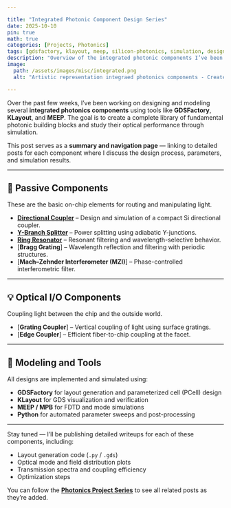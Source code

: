 ```yaml
---

title: "Integrated Photonic Component Design Series"
date: 2025-10-10
pin: true 
math: true
categories: [Projects, Photonics]
tags: [gdsfactory, klayout, meep, silicon-photonics, simulation, design]
description: "Overview of the integrated photonic components I’ve been designing using GDSFactory, KLayout, and MEEP."
image:  
  path: /assets/images/misc/integrated.png  
  alt: "Artistic representation integraed photonics components - Created with Gemini"  

---
```


Over the past few weeks, I’ve been working on designing and modeling several **integrated photonics components** using tools like **GDSFactory**, **KLayout**, and **MEEP**.
The goal is to create a complete library of fundamental photonic building blocks and study their optical performance through simulation.

This post serves as a **summary and navigation page** — linking to detailed posts for each component where I discuss the design process, parameters, and simulation results.

---

## 🧩 Passive Components

These are the basic on-chip elements for routing and manipulating light.

- [**Directional Coupler**](/posts/DirectionalCoupler/) – Design and simulation of a compact Si directional coupler.
- [**Y-Branch Splitter**](/posts/ybranch/) – Power splitting using adiabatic Y-junctions.
- [**Ring Resonator**](/posts/ring_resonator/) – Resonant filtering and wavelength-selective behavior.
- [**Bragg Grating**] – Wavelength reflection and filtering with periodic structures.
- [**Mach–Zehnder Interferometer (MZI)**] – Phase-controlled interferometric filter.

---

## 💡 Optical I/O Components

Coupling light between the chip and the outside world.

- [**Grating Coupler**] – Vertical coupling of light using surface gratings.
- [**Edge Coupler**] – Efficient fiber-to-chip coupling at the facet.

---

## 🧱 Modeling and Tools

All designs are implemented and simulated using:
- **GDSFactory** for layout generation and parameterized cell (PCell) design
- **KLayout** for GDS visualization and verification
- **MEEP / MPB** for FDTD and mode simulations
- **Python** for automated parameter sweeps and post-processing

---

Stay tuned — I’ll be publishing detailed writeups for each of these components, including:
- Layout generation code (`.py` / `.gds`)
- Optical mode and field distribution plots
- Transmission spectra and coupling efficiency
- Optimization steps

You can follow the [**Photonics Project Series**](/categories/photonics/) to see all related posts as they’re added.
